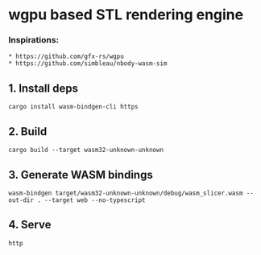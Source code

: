 # wgpu based STL rendering engine
### Inspirations:
    * https://github.com/gfx-rs/wgpu
    * https://github.com/simbleau/nbody-wasm-sim

## 1. Install deps
```
cargo install wasm-bindgen-cli https
```

## 2. Build
```
cargo build --target wasm32-unknown-unknown
```

## 3. Generate WASM bindings
```
wasm-bindgen target/wasm32-unknown-unknown/debug/wasm_slicer.wasm --out-dir . --target web --no-typescript
```

## 4. Serve
```
http
```